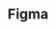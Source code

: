 ---
title: "Figma"
url: "https://www.figma.com"
description: "基于云端的协作设计工具，支持UI/UX设计、原型制作和团队协作"
category: "设计工具"
tags: ["设计工具", "UI/UX", "协作设计", "原型制作", "云端"]
icon: "🎨"
---